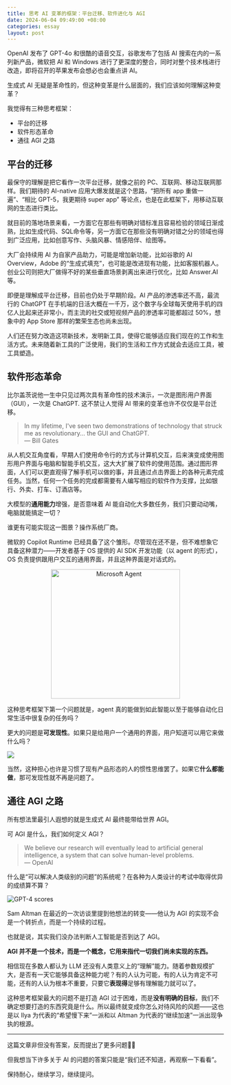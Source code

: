 ```yaml
---
title: 思考 AI 变革的框架：平台迁移、软件进化与 AGI
date: 2024-06-04 09:49:00 +08:00
categories: essay
layout: post
---
```


OpenAI 发布了 GPT-4o 和很酷的语音交互，谷歌发布了包括 AI 搜索在内的一系列新产品，微软把 AI 和 Windows 进行了更深度的整合，同时对整个技术栈进行改造，即将召开的苹果发布会想必也会重点讲 AI。

生成式 AI 无疑是革命性的，但这种变革是什么层面的，我们应该如何理解这种变革？

我觉得有三种思考框架：
* 平台的迁移
* 软件形态革命
* 通往 AGI 之路

## 平台的迁移

最保守的理解是把它看作一次平台迁移，就像之前的 PC、互联网、移动互联网那样。我们期待的 AI-native 应用大爆发就是这个思路，“把所有 app 重做一遍”、“相比 GPT-5，我更期待 super app” 等论点，也是在此框架下，用移动互联网的生态进行类比。

就目前的落地场景来看，一方面它在那些有明确对错标准且容易检验的领域日渐成熟，比如生成代码、SQL命令等，另一方面它在那些没有明确对错之分的领域也得到广泛应用，比如创意写作、头脑风暴、情感陪伴、绘图等。

大厂会持续用 AI 为自家产品助力，可能是增加新功能，比如谷歌的 AI Overview，Adobe 的“生成式填充”，也可能是改进现有功能，比如客服机器人。创业公司则把大厂做得不好的某些垂直场景剥离出来进行优化，比如 Answer.AI 等。

即便是理解成平台迁移，目前也仍处于早期阶段。AI 产品的渗透率还不高，最流行的 ChatGPT 在手机端的日活大概在一千万，这个数字与全球每天使用手机的四亿人比起来还非常小，而主流的社交或短视频产品的渗透率可能都超过 50%，想象中的 App Store 那样的繁荣生态也尚未出现。

人们还在努力改造这项新技术，发明新工具，使得它能够适应我们现在的工作和生活方式。未来随着新工具的广泛使用，我们的生活和工作方式就会去适应工具，被工具塑造。

## 软件形态革命

比尔盖茨说他一生中只见过两次具有革命性的技术演示，一次是图形用户界面（GUI），一次是 ChatGPT. 这不禁让人觉得 AI 带来的变革也许不仅仅是平台迁移。

> In my lifetime, I've seen two demonstrations of technology that struck me as revolutionary... the GUI and ChatGPT.
<br>— Bill Gates

从人机交互角度看，早期人们使用命令行的方式与计算机交互，后来演变成使用图形用户界面与电脑和智能手机交互，这大大扩展了软件的使用范围。通过图形界面，人们可以更直观得了解手机可以做的事，并且通过点击界面上的各种元素完成任务。当然，任何一个任务的完成都需要有人编写相应的软件作为支撑，比如银行、外卖、打车、订酒店等。

大模型的**通用能力**增强，是否意味着 AI 能自动化大多数任务，我们只要动动嘴，电脑就能搞定一切？

谁更有可能实现这一图景？操作系统厂商。

微软的 Copilot Runtime 已经具备了这个雏形。尽管现在还不是，但不难想象它具备这种潜力——开发者基于 OS 提供的 AI SDK 开发功能（以 agent 的形式），OS 负责提供跟用户交互的通用界面，并且这种界面是对话式的。

<div style="text-align: center">
    <img src="https://objectstorageapi.bja.sealos.run/nvkj4xo6-wangyazhou.com/blog/ms-agent.png" alt="Microsoft Agent" width="300" />
</div>

这种思考框架下第一个问题就是，agent 真的能做到如此智能以至于能够自动化日常生活中很复杂的任务吗？

更大的问题是**可发现性**。如果只是给用户一个通用的界面，用户知道可以用它来做什么吗？

<img src="https://objectstorageapi.bja.sealos.run/nvkj4xo6-wangyazhou.com/blog/chatgpt.png" />

当然，这种担心也许是习惯了现有产品形态的人的惯性思维罢了。如果它**什么都能做**，那可发现性就不再是问题了。

## 通往 AGI 之路

所有想法里最引人遐想的就是生成式 AI 最终能带给世界 AGI。

可 AGI 是什么，我们如何定义 AGI？

> We believe our research will eventually lead to artificial general intelligence, a system that can solve human-level problems.
<br>— OpenAI

什么是“可以解决人类级别的问题”的系统呢？在各种为人类设计的考试中取得优异的成绩算不算？

<img src="https://objectstorageapi.bja.sealos.run/nvkj4xo6-wangyazhou.com/blog/gpt4-exam-score.png" alt="GPT-4 scores" />

Sam Altman 在最近的一次访谈里提到他想法的转变——他认为 AGI 的实现不会是一个转折点，而是一个持续的过程。

也就是说，其实我们没办法判断人工智能是否到达了 AGI。

**AGI 并不是一个技术，而是一个概念，它用来指代一切我们尚未实现的东西。**

相信现在多数人都认为 LLM 还没有人类意义上的“理解”能力。随着参数规模扩大，是否有一天它能够具备这种能力呢？有的人认为可能，有的人认为肯定不可能，还有的人认为根本不重要，只要它**表现得**足够有理解能力就可以了。

这种思考框架最大的问题不是打造 AGI 过于困难，而是**没有明确的目标**，我们不确定想要打造的东西究竟是什么。所以最终就变成你怎么对待风险的风题——这也是以 Ilya 为代表的“希望慢下来”一派和以 Altman 为代表的“继续加速”一派出现争执的根源。

---

这篇文章非但没有答案，反而提出了更多问题🤦‍♂️ 

但我想当下许多关于 AI 的问题的答案只能是“我们还不知道，再观察一下看看”。

保持耐心，继续学习，继续提问。